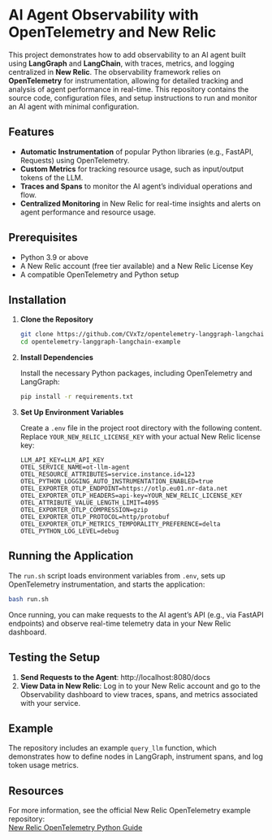 # AI Agent Observability with OpenTelemetry and New Relic

This project demonstrates how to add observability to an AI agent built using **LangGraph** and **LangChain**, with traces, metrics, and logging centralized in **New Relic**. The observability framework relies on **OpenTelemetry** for instrumentation, allowing for detailed tracking and analysis of agent performance in real-time. This repository contains the source code, configuration files, and setup instructions to run and monitor an AI agent with minimal configuration.

## Features

- **Automatic Instrumentation** of popular Python libraries (e.g., FastAPI, Requests) using OpenTelemetry.
- **Custom Metrics** for tracking resource usage, such as input/output tokens of the LLM.
- **Traces and Spans** to monitor the AI agent’s individual operations and flow.
- **Centralized Monitoring** in New Relic for real-time insights and alerts on agent performance and resource usage.

## Prerequisites

- Python 3.9 or above
- A New Relic account (free tier available) and a New Relic License Key
- A compatible OpenTelemetry and Python setup

## Installation

1. **Clone the Repository**

   ```bash
   git clone https://github.com/CVxTz/opentelemetry-langgraph-langchain-example
   cd opentelemetry-langgraph-langchain-example
   ```

2. **Install Dependencies**

   Install the necessary Python packages, including OpenTelemetry and LangGraph:

   ```bash
   pip install -r requirements.txt
   ```

3. **Set Up Environment Variables**

   Create a `.env` file in the project root directory with the following content. Replace `YOUR_NEW_RELIC_LICENSE_KEY` with your actual New Relic license key:

   ```plaintext
   LLM_API_KEY=LLM_API_KEY
   OTEL_SERVICE_NAME=ot-llm-agent
   OTEL_RESOURCE_ATTRIBUTES=service.instance.id=123
   OTEL_PYTHON_LOGGING_AUTO_INSTRUMENTATION_ENABLED=true
   OTEL_EXPORTER_OTLP_ENDPOINT=https://otlp.eu01.nr-data.net
   OTEL_EXPORTER_OTLP_HEADERS=api-key=YOUR_NEW_RELIC_LICENSE_KEY
   OTEL_ATTRIBUTE_VALUE_LENGTH_LIMIT=4095
   OTEL_EXPORTER_OTLP_COMPRESSION=gzip
   OTEL_EXPORTER_OTLP_PROTOCOL=http/protobuf
   OTEL_EXPORTER_OTLP_METRICS_TEMPORALITY_PREFERENCE=delta
   OTEL_PYTHON_LOG_LEVEL=debug
   ```

## Running the Application

The `run.sh` script loads environment variables from `.env`, sets up OpenTelemetry instrumentation, and starts the application:

```bash
bash run.sh
```

Once running, you can make requests to the AI agent’s API (e.g., via FastAPI endpoints) and observe real-time telemetry data in your New Relic dashboard.

## Testing the Setup

1. **Send Requests to the Agent**: http://localhost:8080/docs
2. **View Data in New Relic**: Log in to your New Relic account and go to the Observability dashboard to view traces, spans, and metrics associated with your service.

## Example

The repository includes an example `query_llm` function, which demonstrates how to define nodes in LangGraph, instrument spans, and log token usage metrics.

## Resources

For more information, see the official New Relic OpenTelemetry example repository:  
[New Relic OpenTelemetry Python Guide](https://github.com/newrelic/newrelic-opentelemetry-examples/tree/main/getting-started-guides/python)
